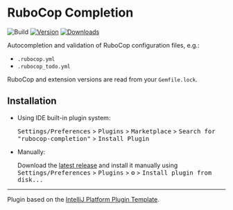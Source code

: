 # RuboCop Completion

![Build](https://github.com/hx/rubocop-completion/workflows/Build/badge.svg)
[![Version](https://img.shields.io/jetbrains/plugin/v/16929-rubocop-completion.svg)](https://plugins.jetbrains.com/plugin/16929-rubocop-completion)
[![Downloads](https://img.shields.io/jetbrains/plugin/d/16929-rubocop-completion.svg)](https://plugins.jetbrains.com/plugin/16929-rubocop-completion)

<!-- Plugin description -->
Autocompletion and validation of RuboCop configuration files, e.g.: 

- `.rubocop.yml`
- `.rubocop_todo.yml`

RuboCop and extension versions are read from your `Gemfile.lock`.
<!-- Plugin description end -->

## Installation

- Using IDE built-in plugin system:
  
  <kbd>Settings/Preferences</kbd> > <kbd>Plugins</kbd> > <kbd>Marketplace</kbd> > <kbd>Search for "rubocop-completion"</kbd> >
  <kbd>Install Plugin</kbd>
  
- Manually:

  Download the [latest release](https://github.com/hx/rubocop-completion/releases/latest) and install it manually using
  <kbd>Settings/Preferences</kbd> > <kbd>Plugins</kbd> > <kbd>⚙️</kbd> > <kbd>Install plugin from disk...</kbd>

---
Plugin based on the [IntelliJ Platform Plugin Template][template].

[template]: https://github.com/JetBrains/intellij-platform-plugin-template
